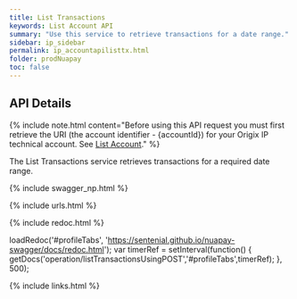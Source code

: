 ```yaml
---
title: List Transactions
keywords: List Account API
summary: "Use this service to retrieve transactions for a date range."
sidebar: ip_sidebar
permalink: ip_accountapilisttx.html
folder: prodNuapay
toc: false
---
```


## API Details

{% include note.html content="Before using this API request you must first retrieve the URI (the account identifier - {accountId}) for your Origix IP technical account. See [List Account](ip_accountapilist.html)." %} 

 The List Transactions service retrieves transactions for a required date range.


{% include swagger_np.html %}

{% include urls.html %}


<ul id="profileTabs" class="nav nav-tabs">
    
   
</ul>
   
{% include redoc.html %}
   
loadRedoc('#profileTabs', 'https://sentenial.github.io/nuapay-swagger/docs/redoc.html');
var timerRef = setInterval(function() { getDocs('operation/listTransactionsUsingPOST','#profileTabs',timerRef); }, 500);


</script>


<div id="mydiv"></div>
</div>
</div>

{% include links.html %}
